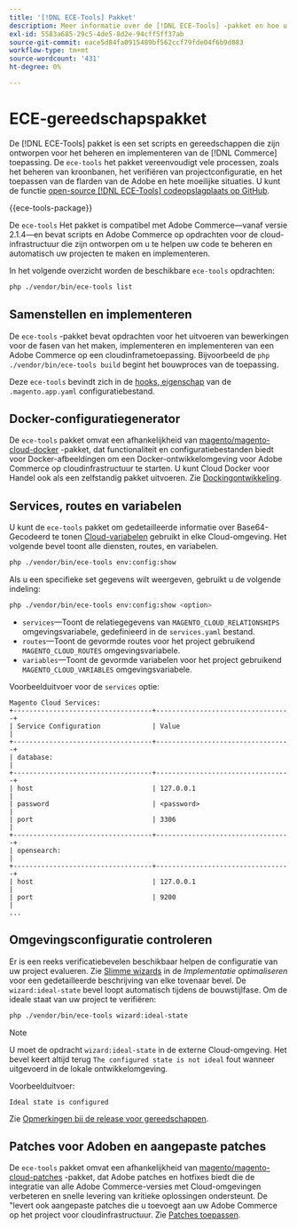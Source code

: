 ```yaml
---
title: '[!DNL ECE-Tools] Pakket'
description: Meer informatie over de [!DNL ECE-Tools] -pakket en hoe u Adobe Commerce kunt beheren en implementeren.
exl-id: 5583a685-29c5-4de5-8d2e-94cff5ff37ab
source-git-commit: eace5d84fa0915489bf562ccf79fde04f6b9d083
workflow-type: tm+mt
source-wordcount: '431'
ht-degree: 0%

---
```


# ECE-gereedschapspakket

De [!DNL ECE-Tools] pakket is een set scripts en gereedschappen die zijn ontworpen voor het beheren en implementeren van de [!DNL Commerce] toepassing. De `ece-tools` het pakket vereenvoudigt vele processen, zoals het beheren van kroonbanen, het verifiëren van projectconfiguratie, en het toepassen van de flarden van de Adobe en hete moeilijke situaties. U kunt de functie [open-source [!DNL ECE-Tools] codeopslagplaats op GitHub][ece-repo].

{{ece-tools-package}}

De `ece-tools` Het pakket is compatibel met Adobe Commerce—vanaf versie 2.1.4—en bevat scripts en Adobe Commerce op opdrachten voor de cloud-infrastructuur die zijn ontworpen om u te helpen uw code te beheren en automatisch uw projecten te maken en implementeren.

In het volgende overzicht worden de beschikbare `ece-tools` opdrachten:

```bash
php ./vendor/bin/ece-tools list
```

## Samenstellen en implementeren

De `ece-tools` -pakket bevat opdrachten voor het uitvoeren van bewerkingen voor de fasen van het maken, implementeren en implementeren van een Adobe Commerce op een cloudinframetoepassing. Bijvoorbeeld de `php ./vendor/bin/ece-tools build` begint het bouwproces van de toepassing.

Deze `ece-tools` bevindt zich in de [hooks, eigenschap](../application/hooks-property.md) van de `.magento.app.yaml` configuratiebestand.

## Docker-configuratiegenerator

De `ece-tools` pakket omvat een afhankelijkheid van [magento/magento-cloud-docker] -pakket, dat functionaliteit en configuratiebestanden biedt voor Docker-afbeeldingen om een Docker-ontwikkelomgeving voor Adobe Commerce op cloudinfrastructuur te starten. U kunt Cloud Docker voor Handel ook als een zelfstandig pakket uitvoeren. Zie [Dockingontwikkeling](../dev-tools/cloud-docker.md).

## Services, routes en variabelen

U kunt de `ece-tools` pakket om gedetailleerde informatie over Base64-Gecodeerd te tonen [Cloud-variabelen](../environment/variables-cloud.md) gebruikt in elke Cloud-omgeving. Het volgende bevel toont alle diensten, routes, en variabelen.

```bash
php ./vendor/bin/ece-tools env:config:show
```

Als u een specifieke set gegevens wilt weergeven, gebruikt u de volgende indeling:

```bash
php ./vendor/bin/ece-tools env:config:show <option>
```

- `services`—Toont de relatiegegevens van `MAGENTO_CLOUD_RELATIONSHIPS` omgevingsvariabele, gedefinieerd in de `services.yaml` bestand.
- `routes`—Toont de gevormde routes voor het project gebruikend `MAGENTO_CLOUD_ROUTES` omgevingsvariabele.
- `variables`—Toont de gevormde variabelen voor het project gebruikend `MAGENTO_CLOUD_VARIABLES` omgevingsvariabele.

Voorbeelduitvoer voor de `services` optie:

```terminal
Magento Cloud Services:
+-----------------------------------+----------------------------------+
| Service Configuration             | Value                            |
+-----------------------------------+----------------------------------+
| database:                                                            |
+-----------------------------------+----------------------------------+
| host                              | 127.0.0.1                        |
| password                          | <password>                       |
| port                              | 3306                             |
+-----------------------------------+----------------------------------+
| opensearch:                                                          |
+-----------------------------------+----------------------------------+
| host                              | 127.0.0.1                        |
| port                              | 9200                             |
...
```

## Omgevingsconfiguratie controleren

Er is een reeks verificatiebevelen beschikbaar helpen de configuratie van uw project evalueren. Zie [Slimme wizards](../deploy/smart-wizards.md) in de _Implementatie optimaliseren_ voor een gedetailleerde beschrijving van elke tovenaar bevel. De `wizard:ideal-state` bevel loopt automatisch tijdens de bouwstijlfase. Om de ideale staat van uw project te verifiëren:

```bash
php ./vendor/bin/ece-tools wizard:ideal-state
```

>[!NOTE]
>
>U moet de opdracht `wizard:ideal-state` in de externe Cloud-omgeving. Het bevel keert altijd terug `The configured state is not ideal` fout wanneer uitgevoerd in de lokale ontwikkelomgeving.

Voorbeelduitvoer:

```terminal
Ideal state is configured
```

Zie [Opmerkingen bij de release voor gereedschappen](../release-notes/cloud-tools-suite.md).

## Patches voor Adoben en aangepaste patches

De `ece-tools` pakket omvat een afhankelijkheid van [magento/magento-cloud-patches] -pakket, dat Adobe patches en hotfixes biedt die de integratie van alle Adobe Commerce-versies met Cloud-omgevingen verbeteren en snelle levering van kritieke oplossingen ondersteunt. De &quot;levert ook aangepaste patches die u toevoegt aan uw Adobe Commerce op het project voor cloudinfrastructuur. Zie [Patches toepassen](../development/apply-patches.md).

<!-- link definitions -->

[ece-repo]: https://github.com/magento/ece-tools
[magento/magento-cloud-docker]: https://github.com/magento/magento-cloud-docker
[magento/magento-cloud-patches]: https://github.com/magento/magento-cloud-patches
